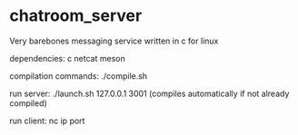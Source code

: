 # chatroom_server
Very barebones messaging service written in c for linux

dependencies:
    c
    netcat
    meson

compilation commands:
    ./compile.sh

run server:
    ./launch.sh 127.0.0.1 3001
    (compiles automatically if not already compiled)

run client:
    nc ip port
